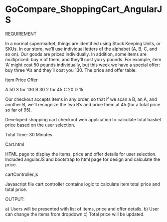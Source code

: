 # GoCompare_ShoppingCart_AngularJS

REQUIREMENT

In a normal supermarket, things are identified using Stock Keeping Units, or SKUs. In our store, we’ll use individual letters of the alphabet (A, B, C, and so on). Our goods are priced individually. In addition, some items are multipriced: buy n of them, and they’ll cost you y pounds. For example, item ‘A’ might cost 50 pounds individually, but this week we have a special offer: buy three ‘A’s and they’ll cost you 130. The price and offer table:

Item Price Offer

A 50 3 for 130 B 30 2 for 45 C 20 D 15

Our checkout accepts items in any order, so that if we scan a B, an A, and another B, we’ll recognize the two B’s and price them at 45 (for a total price so far of 95).

Developed shopping cart checkout web application to calculate total basket price based on the user selection.

Total Time: 30 Minutes

Cart.html

HTML page to display the items, price and offer details for user selection. Included angularJS and bootstrap to html page for design and calculate the price.

cartController.js

Javascript file cart controller contains logic to calculate item total price and total price.

OUTPUT:

a) Users will be presented with list of items, price and offer details. b) User can change the items from dropdown c) Total price will be updated.
